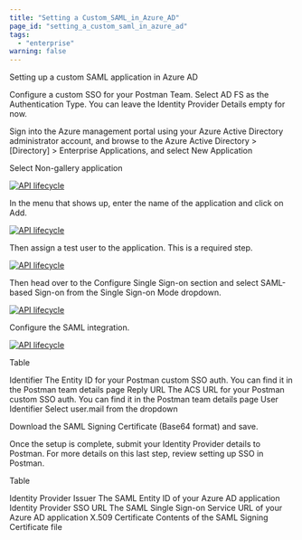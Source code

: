 ```yaml
---
title: "Setting a Custom_SAML_in_Azure_AD"
page_id: "setting_a_custom_saml_in_azure_ad"
tags: 
  - "enterprise"
warning: false
---
```


Setting up a custom SAML application in Azure AD


Configure a custom SSO for your Postman Team. Select AD FS as the Authentication Type. You can leave the Identity Provider Details empty for now.

Sign into the Azure management portal using your Azure Active Directory administrator account, and browse to the Azure Active Directory > [Directory] > Enterprise Applications, and select New Application

Select Non-gallery application

[![API lifecycle](https://s3.amazonaws.com/postman-static-getpostman-com/postman-docs/ENT-add-non-gallery-application.png)](https://s3.amazonaws.com/postman-static-getpostman-com/postman-docs/ENT-add-non-gallery-application.png)

In the menu that shows up, enter the name of the application and click on Add.

[![API lifecycle](https://s3.amazonaws.com/postman-static-getpostman-com/postman-docs/ENT-add-postman-app.png)](https://s3.amazonaws.com/postman-static-getpostman-com/postman-docs/ENT-add-postman-app.png)

Then assign a test user to the application. This is a required step.

[![API lifecycle](https://s3.amazonaws.com/postman-static-getpostman-com/postman-docs/ENT-azure-app-quickstart.png)](https://s3.amazonaws.com/postman-static-getpostman-com/postman-docs/ENT-azure-app-quickstart.png)

Then head over to the Configure Single Sign-on section and select SAML-based Sign-on from the Single Sign-on Mode dropdown.

[![API lifecycle](https://s3.amazonaws.com/postman-static-getpostman-com/postman-docs/ENT-single-sign-on-saml.png)](https://s3.amazonaws.com/postman-static-getpostman-com/postman-docs/ENT-single-sign-on-saml.png)

Configure the SAML integration.

[![API lifecycle](https://s3.amazonaws.com/postman-static-getpostman-com/postman-docs/ENT-configure-saml.png)](https://s3.amazonaws.com/postman-static-getpostman-com/postman-docs/ENT-configure-saml.png)

Table

Identifier	The Entity ID for your Postman custom SSO auth. You can find it in the Postman team details page
Reply URL	The ACS URL for your Postman custom SSO auth. You can find it in the Postman team details page
User Identifier	Select user.mail from the dropdown

Download the SAML Signing Certificate (Base64 format) and save.

Once the setup is complete, submit your Identity Provider details to Postman. For more details on this last step, review setting up SSO in Postman.

Table

Identity Provider Issuer	The SAML Entity ID of your Azure AD application 
Identity Provider SSO URL	The SAML Single Sign-on Service URL of your Azure AD application
X.509 Certificate	Contents of  the SAML Signing Certificate file
